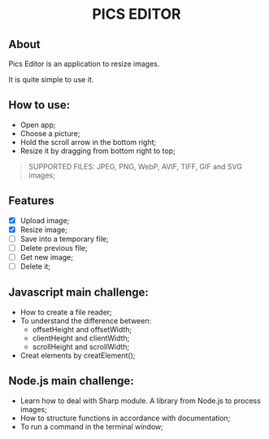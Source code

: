 # <p align="center"> PICS EDITOR</p>

## About
Pics Editor is an application to resize images.

It is quite simple to use it.

## How to use:
 - Open app;
 - Choose a picture;
 - Hold the scroll arrow in the bottom right;
 - Resize it by dragging from bottom right to top;
 
 > SUPPORTED FILES: JPEG, PNG, WebP, AVIF, TIFF, GIF and SVG images;

## Features

- [x] Upload image;
- [x] Resize image;
- [ ] Save into a temporary file;
- [ ] Delete previous file;
- [ ] Get new image;
- [ ] Delete it;

## Javascript main challenge:
- How to create a file reader;
- To understand the difference between:
  - offsetHeight and offsetWidth; 
  - clientHeight and clientWidth;
  - scrollHeight and scrollWidth;
- Creat elements by creatElement();

## Node.js main challenge:
- Learn how to deal with Sharp module. A library from Node.js to process images;
- How to structure functions in accordance with documentation;
- To run a command in the terminal window;
